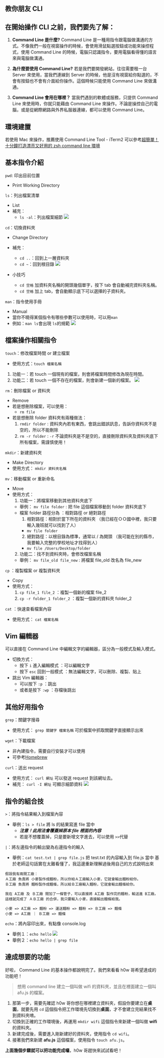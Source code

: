 ## 教你朋友 CLI

## 在開始操作 CLI 之前，我們要先了解：
1. **Command Line 是什麼?**
Command Line 是一種用指令跟電腦做溝通的方式。不像我們一般在視窗操作的時候，會使用滑鼠點選按鈕或功能來操控程式，使用 Command Line 的時候，電腦只認識指令，要用電腦看得懂的語言來與電腦做溝通。

2. **為什麼要使用 Command Line?**
若是我們要開發網站，往往需要租一台 Server 來使用，當我們連線到 Server 的時候，他是沒有視窗給你點選的，不會有按鈕也不會有介面給你操作。這個時候只能使用 Command Line 來做溝通。

3. **Command Line 會用在哪裡？**
當我們遇到的軟體或服務，只提供 Command Line 來使用時，你就只能藉由 Command Line 來操作。不論是操控自己的電腦，或是從網際網路與外界私服器連線，都可以使用 Command Line。

## 環境建置
若使用 Mac 來操作，推薦使用 Command Line Tool - iTerm2
可以參考[超簡單！十分鐘打造漂亮又好用的 zsh command line 環境](https://medium.com/statementdog-engineering/prettify-your-zsh-command-line-prompt-3ca2acc967f)

## 基本指令介紹

`pwd`: 印出目前位置 
* Print Working Directory 

`ls`：列出檔案清單 
* List
* 補充：
  * `ls -al`：列出檔案細節
  ![](https://static.coderbridge.com/img/krebikshaw/634d936b1821499197dad8b5667c350f.png)

`cd`：切換資料夾 
* Change Directory
* 補充：
  * `cd ..`：回到上一層資料夾 
  * `cd ~`：回到根目錄
![](https://static.coderbridge.com/img/krebikshaw/b7f951536b5a4272a2686387e7932e20.png)

* 小技巧
  * `cd 空格` 加資料夾名稱的開頭幾個單字，按下 tab 會自動補完資料夾名稱。
  * `cd 空格` 加上 tab，會自動顯示底下可以選擇的子資料夾。
 


`man`：指令使用手冊
* Manual
* 當你不曉得某個指令有哪些參數可以使用時，可以用`man`
* 例如：`man ls`會出現 `ls`的規範
  ![](https://static.coderbridge.com/img/krebikshaw/38985653e7ad41f6abc47039b6b5624c.png)

## 檔案操作相關指令

`touch`：修改檔案時間 or 建立檔案
* 使用方式：`touch 檔案名稱`
1. 功能一：若 touch 一個現有的檔案，則會將檔案時間修改為現在時間。
2. 功能二：若 touch 一個不存在的檔案，則會新建一個新的檔案。
![](https://static.coderbridge.com/img/krebikshaw/5a80a188f4054072a98a63c5fbb6e2a0.png)

`rm`：刪除檔案 or 資料夾
* Remove
* 若是想刪除檔案，可以使用：
  * `rm file`
* 若是想刪除 folder 資料夾有兩種做法：
  1. `rmdir folder` : 資料夾內若有東西，會跳出錯誤訊息，告訴你資料夾不是空的，所以不能刪除
  2. `rm -r folder` : `-r` 不論資料夾是不是空的，直接刪除資料夾及資料夾底下所有檔案，需謹慎使用！
 
`mkdir`：新建資料夾
* Make Directory
* 使用方式： `mkdir 資料夾名稱`

`mv`：移動檔案 or 重新命名
* Move
* 使用方式：
  1. 功能一：將檔案移動到其他資料夾底下
    * 舉例： `mv file folder` : 把 file 這個檔案移動到 folder 資料夾底下
    * 檔案 folder 路徑分為 ：相對路徑 or 絕對路徑
      1. 相對路徑：相對於當下所在的資料夾 （我已經在ＯＯ國中裡，我只要輸入幾班就可以找到了人）
        * `mv file folder`
      2. 絕對路徑：以根目錄為標準，通常以 / 為開頭 （我可能在別的縣市，我要輸入完整的學校地址才找得到人）
        * `mv file /Users/Desktop/folder`
  2. 功能二：找不到資料夾時，會修改檔案名稱
    * 舉例： `mv file_old file_new` : 將檔案 file_old 改名為 file_new

`cp` ：複製檔案 or 複製資料夾
* Copy
* 使用方式：
  1. `cp file_1 file_2` ：複製一個新的檔案 file_2
  2. `cp -r folder_1 folder_2` ：複製一個新的資料夾 folder_2

`cat` ：快速查看檔案內容
* 使用方式： `cat 檔案名稱`

## Vim 編輯器
可以直接在 Command Line 中編輯文字的編輯器，區分為一般模式及輸入模式。
* 切換方式：
  * 按下 `i` 進入編輯模式 ：可以編輯文字
  * 按下 `esc` 回到一般模式 ：無法編輯文字，可以刪除、複製、貼上
* 跳出 Vim 編輯器：
  * 可以按下 `:p` ：跳出
  * 或者是按下 `:wp` ：存檔後跳出 


## 其他好用指令

`grep`：關鍵字搜尋
* 使用方式： `grep 關鍵字 檔案名稱` 可於檔案中抓取關鍵字直接顯示出來

`wget`：下載檔案
* 非內建指令，需要自行安裝才可以使用
* 可參考[Homebrew](https://brew.sh/index_zh-tw)

`curl`：送出 request
* 使用方式： `curl 網址` 可以發送 request 到該網址去。
* 補充： `curl -I 網址` 可顯示細節資料
![](https://static.coderbridge.com/img/krebikshaw/7eae7b53c1b84ecb90b18e5916fb4033.png)


## 指令的組合技

`>`：將指令結果輸入到檔案內容
* 舉例：`ls > file` 將 ls 的結果寫進 file 當中
  * ***注意！此用法會覆蓋掉原本 file 裡面的內容***
  * 若是不想覆蓋掉，只是要新增文字進去，可以使用 `>>`代替

`|`：將左邊指令的輸出變為右邊指令的輸入
* 舉例：`cat test.txt | grep file.js` 把 test.txt 的內容輸入到 file.js 當中
基於老師這句話實在太難看懂了，我這邊重新理解過後用自己的方式說明出來

```
假設我有兩間工廠：
Ａ工廠 負責將 小麥製作成麵粉，所以你給Ａ工廠輸入小麥，它就會輸出麵粉給你。
Ｂ工廠 負責將 麵粉製作成麵條，所以給Ｂ工廠輸入麵粉，它就會輸出麵條給你。

我在 A工廠 及 Ｂ工廠 間加了一條管子，可以直接將 A工廠 製作完的麵粉，輸送進 B工廠。 
這樣就完成了 ＡＢ工廠 的合併，我只要輸入小麥，直接輸出麵條給我。

小麥 => A工廠 => 麵粉 => 運送麵粉 => 麵粉 => Ｂ工廠 => 麵條
小麥 => A工廠 ｜ Ｂ工廠 => 麵條
```

`echo`：將內容印出來，有點像 console.log
* 舉例１：`echo hello`
![](https://static.coderbridge.com/img/krebikshaw/016b2cde8fb04cef8393c738f53257eb.png)
* 舉例２：`echo hello | grep file`

## 達成想要的功能
好啦， Command Line 的基本操作都說明完了。我們來看看 h0w 哥希望達成的功能吧！
>想用 command line 建立一個叫做 wifi 的資料夾，並且在裡面建立一個叫 afu.js 的檔案。

1. 那第一步，需要先確認 h0w 哥你想在哪裡建立資料夾，假設你要建立在**桌面**，就要先用 `cd` 這個指令把工作環境先切換到**桌面**，才不會建立完結果找不到資料夾唷。
2. 切換到正確的工作環境後，再運用 `mkdir wifi` 這個指令來新建一個叫做 **wifi** 的資料夾。
3. 新建完成後，需要進入剛新建好的資料夾，使用指令 `cd wifi`。
4. 接著我們來新建 **afu.js** 這個檔案，使用指令 `touch afu.js`。

**上面幾個步驟就可以把功能完成囉**，h0w 哥趕快來試試看吧！

